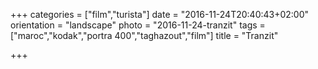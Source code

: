 +++
categories = ["film","turista"]
date = "2016-11-24T20:40:43+02:00"
orientation = "landscape"
photo = "2016-11-24-tranzit"
tags = ["maroc","kodak","portra 400","taghazout","film"]
title = "Tranzit"

+++

